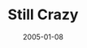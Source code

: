 ---
layout: message
category: message
series: "Revolution"
title: "Still Crazy"
date: 2005-01-08
message_id: 138
---